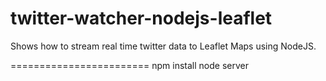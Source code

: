 twitter-watcher-nodejs-leaflet
========================

Shows how to stream real time twitter data to Leaflet Maps using NodeJS.


========================
npm install
node server
